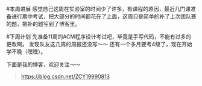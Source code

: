 #本周进展
感觉自己这周在实验室的时间少了许多，有课程的原因，最近几门课准备进行期中考试，把大部分的时间都花在了上面，这周只是简单的补了上次团队赛的题，把补的题写到了博客里。

#下周计划
先准备11周的ACM程序设计考试吧，毕竟是手写代码，不能有过多的更改啊。
发现队友这几周的周报还没写～～
还有一个多月要考4级了，现在开始学不晚（嘿嘿）。

下面是我的博客，欢迎关注～～

> https://blog.csdn.net/ZCY19990813 
